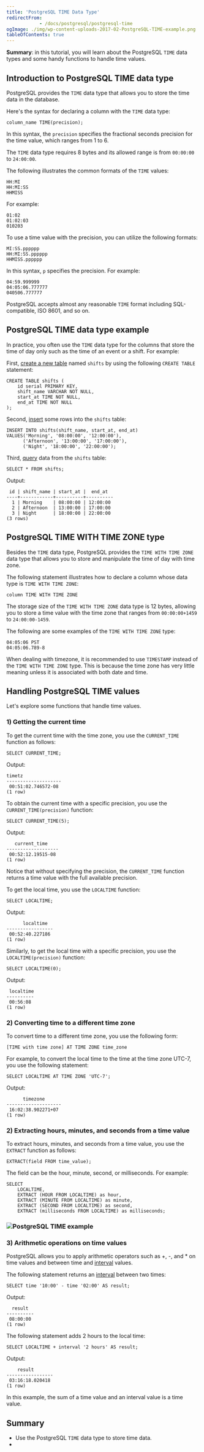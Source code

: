 ```yaml
---
title: 'PostgreSQL TIME Data Type'
redirectFrom: 
            - /docs/postgresql/postgresql-time
ogImage: ./img/wp-content-uploads-2017-02-PostgreSQL-TIME-example.png
tableOfContents: true
---
```


**Summary**: in this tutorial, you will learn about the PostgreSQL `TIME` data types and some handy functions to handle time values.



## Introduction to PostgreSQL TIME data type



PostgreSQL provides the `TIME` data type that allows you to store the time data in the database.



Here's the syntax for declaring a column with the `TIME` data type:



```
column_name TIME(precision);
```



In this syntax, the `precision` specifies the fractional seconds precision for the time value, which ranges from 1 to 6.



The `TIME` data type requires 8 bytes and its allowed range is from `00:00:00` to `24:00:00`.



The following illustrates the common formats of the `TIME` values:



```
HH:MI
HH:MI:SS
HHMISS
```



For example:



```
01:02
01:02:03
010203
```



To use a time value with the precision, you can utilize the following formats:



```
MI:SS.pppppp
HH:MI:SS.pppppp
HHMISS.pppppp
```



In this syntax, `p` specifies the precision. For example:



```
04:59.999999
04:05:06.777777
040506.777777
```



PostgreSQL accepts almost any reasonable `TIME` format including SQL-compatible, ISO 8601, and so on.



## PostgreSQL TIME data type example



In practice, you often use the `TIME` data type for the columns that store the time of day only such as the time of an event or a shift. For example:



First, [create a new table](/docs/postgresql/postgresql-create-table) named `shifts` by using the following `CREATE TABLE` statement:



```
CREATE TABLE shifts (
    id serial PRIMARY KEY,
    shift_name VARCHAR NOT NULL,
    start_at TIME NOT NULL,
    end_at TIME NOT NULL
);
```



Second, [insert](/docs/postgresql/postgresql-insert) some rows into the `shifts` table:



```
INSERT INTO shifts(shift_name, start_at, end_at)
VALUES('Morning', '08:00:00', '12:00:00'),
      ('Afternoon', '13:00:00', '17:00:00'),
      ('Night', '18:00:00', '22:00:00');
```



Third, [query](/docs/postgresql/postgresql-select) data from the `shifts` table:



```
SELECT * FROM shifts;
```



Output:



```
 id | shift_name | start_at |  end_at
----+------------+----------+----------
  1 | Morning    | 08:00:00 | 12:00:00
  2 | Afternoon  | 13:00:00 | 17:00:00
  3 | Night      | 18:00:00 | 22:00:00
(3 rows)
```



## PostgreSQL TIME WITH TIME ZONE type



Besides the `TIME` data type, PostgreSQL provides the `TIME WITH TIME ZONE` data type that allows you to store and manipulate the time of day with time zone.



The following statement illustrates how to declare a column whose data type is `TIME WITH TIME ZONE`:



```
column TIME WITH TIME ZONE
```



The storage size of the `TIME WITH TIME ZONE` data type is 12 bytes, allowing you to store a time value with the time zone that ranges from `00:00:00+1459` to `24:00:00-1459`.



The following are some examples of the `TIME WITH TIME ZONE` type:



```
04:05:06 PST
04:05:06.789-8
```



When dealing with timezone, it is recommended to use `TIMESTAMP` instead of the `TIME WITH TIME ZONE` type. This is because the time zone has very little meaning unless it is associated with both date and time.



## Handling PostgreSQL TIME values



Let's explore some functions that handle time values.



### 1) Getting the current time



To get the current time with the time zone, you use the `CURRENT_TIME` function as follows:



```
SELECT CURRENT_TIME;
```



Output:



```
timetz
--------------------
 00:51:02.746572-08
(1 row)
```



To obtain the current time with a specific precision, you use the `CURRENT_TIME(precision)` function:



```
SELECT CURRENT_TIME(5);
```



Output:



```
   current_time
-------------------
 00:52:12.19515-08
(1 row)
```



Notice that without specifying the precision, the `CURRENT_TIME` function returns a time value with the full available precision.



To get the local time, you use the `LOCALTIME` function:



```
SELECT LOCALTIME;
```



Output:



```
      localtime
-----------------
 00:52:40.227186
(1 row)
```



Similarly, to get the local time with a specific precision, you use the `LOCALTIME(precision)` function:



```
SELECT LOCALTIME(0);
```



Output:



```
 localtime
----------
 00:56:08
(1 row)
```



### 2) Converting time to a different time zone



To convert time to a different time zone, you use the following form:



```
[TIME with time zone] AT TIME ZONE time_zone
```



For example, to convert the local time to the time at the time zone UTC-7, you use the following statement:



```
SELECT LOCALTIME AT TIME ZONE 'UTC-7';
```



Output:



```
      timezone
--------------------
 16:02:38.902271+07
(1 row)
```



### 2) Extracting hours, minutes, and seconds from a time value



To extract hours, minutes, and seconds from a time value, you use the `EXTRACT` function as follows:



```
EXTRACT(field FROM time_value);
```



The field can be the hour, minute, second, or milliseconds. For example:



```
SELECT
    LOCALTIME,
    EXTRACT (HOUR FROM LOCALTIME) as hour,
    EXTRACT (MINUTE FROM LOCALTIME) as minute,
    EXTRACT (SECOND FROM LOCALTIME) as second,
    EXTRACT (milliseconds FROM LOCALTIME) as milliseconds;
```



### ![PostgreSQL TIME example](./img/wp-content-uploads-2017-02-PostgreSQL-TIME-example.png "PostgreSQL TIME example")



### 3) Arithmetic operations on time values



PostgreSQL allows you to apply arithmetic operators such as +, -, and \* on time values and between time and [interval](/docs/postgresql/postgresql-interval) values.



The following statement returns an [interval](/docs/postgresql/postgresql-interval) between two times:



```
SELECT time '10:00' - time '02:00' AS result;
```



Output:



```
  result
----------
 08:00:00
(1 row)
```



The following statement adds 2 hours to the local time:



```
SELECT LOCALTIME + interval '2 hours' AS result;
```



Output:



```
    result
-----------------
 03:16:18.020418
(1 row)
```



In this example, the sum of a time value and an interval value is a time value.



## Summary



- Use the PostgreSQL `TIME` data type to store time data.
- 
